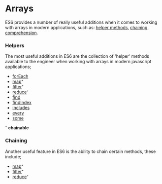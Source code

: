 # Arrays

ES6 provides a number of really useful additions when it comes to working with arrays in modern applications, such as: [helper methods](#helpers), [chaining](#chaining), [comprehension](#comprehension).

### Helpers

The most useful additions in ES6 are the collection of 'helper' methods available to the engineer when working with arrays in modern javascript applications;

- [forEach](./forEach/)
- [map](./map/)⁺
- [filter](./filter/)⁺
- [reduce](./reduce)⁺
- [find](./find)
- [findIndex](./findIndex)
- [includes](./includes)
- [every](./every)
- [some](./some)

⁺ **chainable**

### Chaining

Another useful feature in ES6 is the ability to chain certain methods, these include;

- [map](./map/)⁺
- [filter](./filter/)⁺
- [reduce](./reduce)⁺
